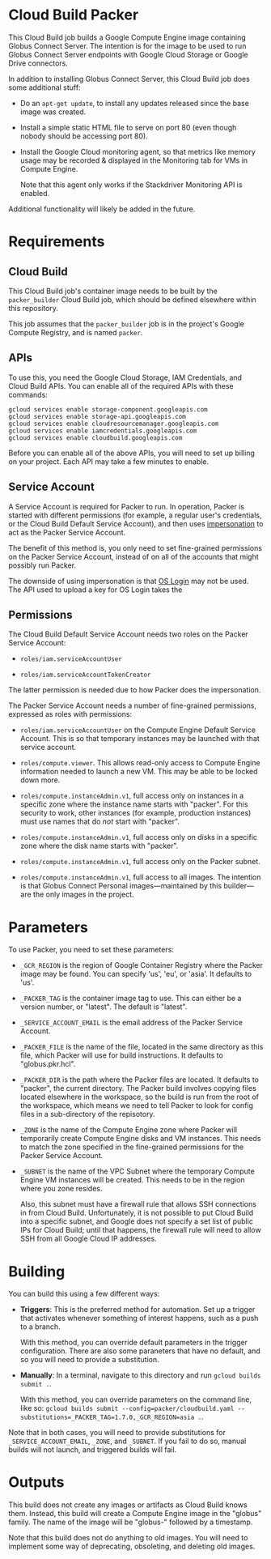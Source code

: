[//]: # (vim: filetype=markdown ts=4 sw=4 et)
[//]: # (-*- coding: utf-8 -*-)
[//]: # (Comment formatting by https://stackoverflow.com/a/20885980)

# Cloud Build Packer

This Cloud Build job builds a Google Compute Engine image containing Globus
Connect Server.  The intention is for the image to be used to run Globus
Connect Server endpoints with Google Cloud Storage or Google Drive connectors.

In addition to installing Globus Connect Server, this Cloud Build job does some
additional stuff:

* Do an `apt-get update`, to install any updates released since the base image
  was created.

* Install a simple static HTML file to serve on port 80 (even though nobody
  should be accessing port 80).

* Install the Google Cloud monitoring agent, so that metrics like memory usage
  may be recorded & displayed in the Monitoring tab for VMs in Compute Engine.

  Note that this agent only works if the Stackdriver Monitoring API is enabled.

Additional functionality will likely be added in the future.

# Requirements

## Cloud Build

This Cloud Build job's container image needs to be built by the
`packer_builder` Cloud Build job, which should be defined elsewhere within this
repository.

This job assumes that the `packer_builder` job is in the project's Google
Compute Registry, and is named `packer`.

## APIs

To use this, you need the Google Cloud Storage, IAM Credentials, and Cloud
Build APIs.  You can enable all of the required APIs with these commands:

    gcloud services enable storage-component.googleapis.com
    gcloud services enable storage-api.googleapis.com
    gcloud services enable cloudresourcemanager.googleapis.com
    gcloud services enable iamcredentials.googleapis.com
    gcloud services enable cloudbuild.googleapis.com

Before you can enable all of the above APIs, you will need to set up billing on
your project.  Each API may take a few minutes to enable.

## Service Account

A Service Account is required for Packer to run.  In operation, Packer is
started with different permissions (for example, a regular user's credentials,
or the Cloud Build Default Service Account), and then uses
[impersonation](https://cloud.google.com/iam/docs/impersonating-service-accounts)
to act as the Packer Service Account.

The benefit of this method is, you only need to set fine-grained permissions on
the Packer Service Account, instead of on all of the accounts that might
possibly run Packer.

The downside of using impersonation is that
[OS Login](https://cloud.google.com/compute/docs/oslogin) may not be used.  The
API used to upload a key for OS Login takes the 

## Permissions

The Cloud Build Default Service Account needs two roles on the Packer
Service Account:

* `roles/iam.serviceAccountUser`

* `roles/iam.serviceAccountTokenCreator`

The latter permission is needed due to how Packer does the impersonation.

The Packer Service Account needs a number of fine-grained permissions,
expressed as roles with permissions:

* `roles/iam.serviceAccountUser` on the Compute Engine Default Service Account.
  This is so that temporary instances may be launched with that service
  account.

* `roles/compute.viewer`.  This allows read-only access to Compute Engine
  information needed to launch a new VM.  This may be able to be locked down
  more.

* `roles/compute.instanceAdmin.v1`, full access only on instances in a specific
  zone where the instance name starts with "packer".  For this security to
  work, other instances (for example, production instances) must use names that
  do _not_ start with "packer".

* `roles/compute.instanceAdmin.v1`, full access only on disks in a specific
  zone where the disk name starts with "packer".

* `roles/compute.instanceAdmin.v1`, full access only on the Packer subnet.

* `roles/compute.instanceAdmin.v1`, full access to all images.  The intention
  is that Globus Connect Personal images—maintained by this builder—are the
  only images in the project.

# Parameters

To use Packer, you need to set these parameters:

* `_GCR_REGION` is the region of Google Container Registry where the Packer
  image may be found.  You can specify 'us', 'eu', or 'asia'.  It defaults to
  'us'.

* `_PACKER_TAG` is the container image tag to use.  This can either be a
  version number, or "latest".  The default is "latest".

* `_SERVICE_ACCOUNT_EMAIL` is the email address of the Packer Service Account.

* `_PACKER_FILE` is the name of the file, located in the same directory as this
  file, which Packer will use for build instructions.  It defaults to
  "globus.pkr.hcl".

* `_PACKER_DIR` is the path where the Packer files are located.  It defaults to
  "packer", the current directory.  The Packer build involves copying files
  located elsewhere in the workspace, so the build is run from the root of the
  workspace, which means we need to tell Packer to look for config files in a
  sub-directory of the repisotory.

* `_ZONE` is the name of the Compute Engine zone where Packer will temporarily
  create Compute Engine disks and VM instances.  This needs to match the zone
  specified in the fine-grained permissions for the Packer Service Account.

* `_SUBNET` is the name of the VPC Subnet where the temporary Compute Engine VM
  instances will be created.  This needs to be in the region where you zone
  resides.

  Also, this subnet must have a firewall rule that allows SSH connections in
  from Cloud Build.  Unfortunately, it is not possible to put Cloud Build into
  a specific subnet, and Google does not specify a set list of public IPs for
  Cloud Build; until that happens, the firewall rule will need to allow SSH
  from all Google Cloud IP addresses.

# Building

You can build this using a few different ways:

* **Triggers**: This is the preferred method for automation.  Set up a trigger
  that activates whenever something of interest happens, such as a push to a
  branch.

  With this method, you can override default parameters in the trigger
  configuration.  There are also some paraneters that have no default, and so
  you will need to provide a substitution.

* **Manually**: In a terminal, navigate to this directory and run `gcloud
  builds submit .`.

  With this method, you can override parameters on the command line, like so:
  `gcloud builds submit --config=packer/cloudbuild.yaml
  --substitutions=_PACKER_TAG=1.7.0,_GCR_REGION=asia .`.

Note that in both cases, you will need to provide substitutions for
`_SERVICE_ACCOUNT_EMAIL`, `_ZONE`, and `_SUBNET`.  If you fail to do so, manual
builds will not launch, and triggered builds will fail.

# Outputs

This build does not create any images or artifacts as Cloud Build knows them.
Instead, this build will create a Compute Engine image in the "globus" family.
The name of the image will be "globus-" followed by a timestamp.

Note that this build does not do anything to old images.  You will need to
implement some way of deprecating, obsoleting, and deleting old images.
